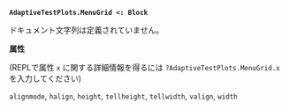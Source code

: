 **`AdaptiveTestPlots.MenuGrid <: Block`**

ドキュメント文字列は定義されていません。

**属性**

(REPLで属性 `x` に関する詳細情報を得るには `?AdaptiveTestPlots.MenuGrid.x` を入力してください)

`alignmode`, `halign`, `height`, `tellheight`, `tellwidth`, `valign`, `width`
